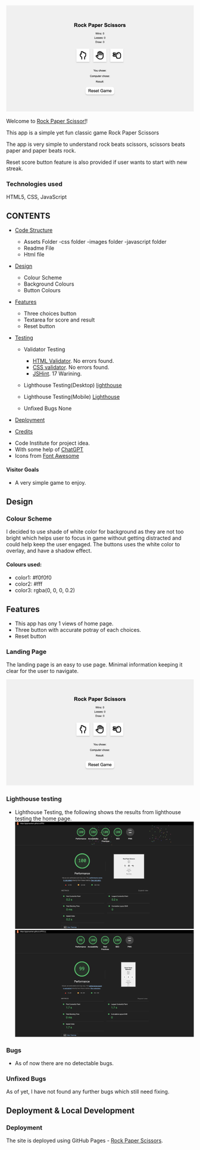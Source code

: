 ![Page Logo](assets/images/home.png)

Welcome to [Rock Paper Scissor!](https://grgmausham.github.io/PP2/)!

This app is a simple yet fun classic game Rock Paper Scissors

The app is very simple to understand rock beats scissors, scissors beats paper and paper beats rock.

Reset score button feature is also provided if user wants to start with new streak.

### Technologies used
HTML5, CSS, JavaScript

## CONTENTS
* [Code Structure](#code-structure)
    - Assets Folder
          -css folder
           -images folder
            -javascript folder
    - Readme File
    - Html file

* [Design](#design)
    - Colour Scheme
    - Background Colours
    - Button Colours

* [Features](#features)
    - Three choices button
    - Textarea for score and result
    - Reset button 

* [Testing](#testing)
    - Validator Testing
        - [HTML Validator](https://validator.w3.org/). No errors found.
        - [CSS validator](https://jigsaw.w3.org/css-validator/). No errors found.
        - [JSHint](https://jshint.com/). 17 Warining.
    
    - Lighthouse Testing(Desktop)
    [lighthouse](assets/images/desktoplighthouse.png)

    - Lighthouse Testing(Mobile)
      [Lighthouse](assets/images/mobilelighthouse.png)
      
    - Unfixed Bugs
      None

* [Deployment](https://grgmausham.github.io/PP2/)

* [Credits](#credits)
 - Code Institute for project idea.
 - With some help of [ChatGPT](https://chatgpt.com/)
 - Icons from [Font Awesome](https://fontawesome.com/)

#### Visitor Goals
- A very simple game to enjoy.

## Design
### Colour Scheme
I decided to use shade of white color for background as they are not too bright which helps user to focus in game without getting distracted and could help keep the user engaged. The buttons uses the white color to overlay, and have a shadow effect.

#### Colours used:
- color1: #f0f0f0
- color2: #fff
- color3: rgba(0, 0, 0, 0.2)

## Features
 - This app has ony 1 views of home page.
 - Three button with accurate potray of each choices.
 - Reset button 
### Landing Page

The landing page is an easy to use page. Minimal information keeping it clear for the user to navigate.

![Home Page](assets/images/home.png)

### Lighthouse testing
- Lighthouse Testing, the following shows the results from lighthouse testing the home page.
![Deskyop Testing](assets/images/desktoplighthouse.png)
![Mobile Testing](assets/images/mobilelighthouse.png)


### Bugs
- As of now there are no detectable bugs.

### Unfixed Bugs
As of yet, I have not found any further bugs which still need fixing.

## Deployment & Local Development

### Deployment

The site is deployed using GitHub Pages - [Rock Paper Scissors](https://grgmausham.github.io/PP2/).
